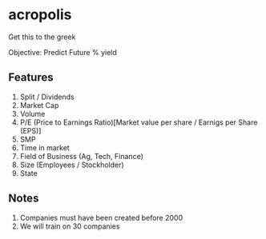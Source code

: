 acropolis
=========

Get this to the greek


Objective: Predict Future % yield

Features
--------
1. Split / Dividends
2. Market Cap
3. Volume
4. P/E (Price to Earnings Ratio)[Market value per share / Earnigs per Share (EPS)]
5. SMP
6. Time in market
7. Field of Business (Ag, Tech, Finance)
8. Size (Employees / Stockholder)
9. State


Notes
------
1. Companies must have been created before 2000
2. We will train on 30 companies
